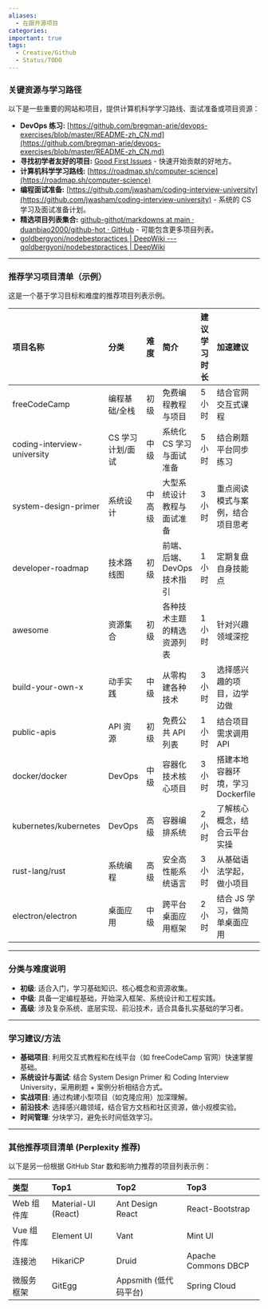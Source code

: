 ```yaml
---
aliases:
  - 在跟开源项目
categories: 
important: true
tags:
  - Creative/Github
  - Status/TODO
---
```


### 关键资源与学习路径

以下是一些重要的网站和项目，提供计算机科学学习路线、面试准备或项目资源：

*   **DevOps 练习:** [https://github.com/bregman-arie/devops-exercises/blob/master/README-zh_CN.md](https://github.com/bregman-arie/devops-exercises/blob/master/README-zh_CN.md)
*   **寻找初学者友好的项目:** [Good First Issues](https://goodfirstissues.com/) - 快速开始贡献的好地方。
*   **计算机科学学习路线:** [https://roadmap.sh/computer-science](https://roadmap.sh/computer-science)
*   **编程面试准备:** [https://github.com/jwasham/coding-interview-university](https://github.com/jwasham/coding-interview-university) - 系统的 CS 学习及面试准备计划。
*   **精选项目列表集合:** [github-githot/markdowns at main · duanbiao2000/github-hot · GitHub](https://github.com/duanbiao2000/github-hot/tree/main/markdowns) - 可能包含更多项目列表。
* [goldbergyoni/nodebestpractices | DeepWiki --- goldbergyoni/nodebestpractices | DeepWiki](https://deepwiki.com/goldbergyoni/nodebestpractices)

---

### 推荐学习项目清单（示例）

这是一个基于学习目标和难度的推荐项目列表示例。

| 项目名称                        | 分类         | 难度  | 简介                | 建议学习时长 | 加速建议                   |
| :-------------------------- | :--------- | :-- | :---------------- | :----- | :--------------------- |
| freeCodeCamp                | 编程基础/全栈    | 初级  | 免费编程教程与项目         | 5小时    | 结合官网交互式课程              |
| coding-interview-university | CS 学习计划/面试 | 中级  | 系统化 CS 学习与面试准备    | 5小时    | 结合刷题平台同步练习             |
| system-design-primer        | 系统设计       | 中高级 | 大型系统设计教程与面试准备     | 3小时    | 重点阅读模式与案例，结合项目思考       |
| developer-roadmap           | 技术路线图      | 初级  | 前端、后端、DevOps 技术指引 | 1小时    | 定期复盘自身技能点              |
| awesome                     | 资源集合       | 初级  | 各种技术主题的精选资源列表     | 1小时    | 针对兴趣领域深挖               |
| build-your-own-x            | 动手实践       | 中级  | 从零构建各种技术          | 3小时    | 选择感兴趣的项目，边学边做          |
| public-apis                 | API 资源     | 初级  | 免费公共 API 列表       | 1小时    | 结合项目需求调用 API           |
| docker/docker               | DevOps     | 中级  | 容器化技术核心项目         | 3小时    | 搭建本地容器环境，学习 Dockerfile |
| kubernetes/kubernetes       | DevOps     | 高级  | 容器编排系统            | 2小时    | 了解核心概念，结合云平台实操         |
| rust-lang/rust              | 系统编程       | 高级  | 安全高性能系统语言         | 3小时    | 从基础语法学起，做小项目           |
| electron/electron           | 桌面应用       | 中级  | 跨平台桌面应用框架         | 2小时    | 结合 JS 学习，做简单桌面应用       |

---

### 分类与难度说明

*   **初级**: 适合入门，学习基础知识、核心概念和资源收集。
*   **中级**: 具备一定编程基础，开始深入框架、系统设计和工程实践。
*   **高级**: 涉及复杂系统、底层实现、前沿技术，适合具备扎实基础的学习者。

---

### 学习建议/方法

*   **基础项目**: 利用交互式教程和在线平台（如 freeCodeCamp 官网）快速掌握基础。
*   **系统设计与面试**: 结合 System Design Primer 和 Coding Interview University，采用刷题 + 案例分析相结合方式。
*   **实战项目**: 通过构建小型项目（如克隆应用）加深理解。
*   **前沿技术**: 选择感兴趣领域，结合官方文档和社区资源，做小规模实验。
*   **时间管理**: 分块学习，避免长时间低效学习。

---

### 其他推荐项目清单 (Perplexity 推荐)

以下是另一份根据 GitHub Star 数和影响力推荐的项目列表示例：

| 类型       | Top1               | Top2               | Top3             |
| :--------- | :----------------- | :----------------- | :--------------- |
| Web 组件库 | Material-UI (React)| Ant Design React   | React-Bootstrap  |
| Vue 组件库 | Element UI         | Vant               | Mint UI          |
| 连接池     | HikariCP           | Druid              | Apache Commons DBCP |
| 微服务框架 | GitEgg             | Appsmith (低代码平台)| Spring Cloud     |
